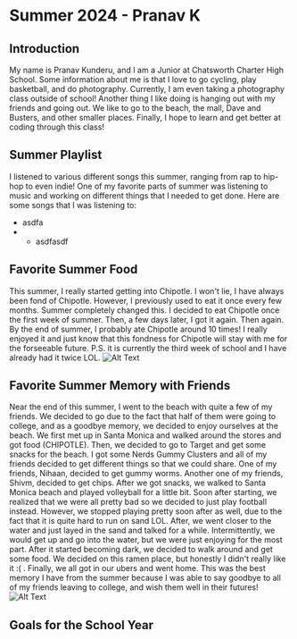 # Summer 2024 - Pranav K

## Introduction
My name is Pranav Kunderu, and I am a Junior at Chatsworth Charter High School. Some information about me is that I love to go cycling, play basketball, and do photography. Currently, I am even taking a photography class outside of school! Another thing I like doing is hanging out with my friends and going out. We like to go to the beach, the mall, Dave and Busters, and other smaller places. Finally, I hope to learn and get better at coding through this class!

## Summer Playlist
I listened to various different songs this summer, ranging from rap to hip-hop to even indie! One of my favorite parts of summer was listening to music and working on different things that I needed to get done. Here are some songs that I was listening to:

* asdfa
* * asdfasdf

## Favorite Summer Food
This summer, I really started getting into Chipotle. I won't lie, I have always been fond of Chipotle. However, I previously used to eat it once every few months. Summer completely changed this. I decided to eat Chipotle once the first week of summer. Then, a few days later, I got it again. Then again. By the end of summer, I probably ate Chipotle around 10 times! I really enjoyed it and just know that this fondness for Chipotle will stay with me for the forseeable future. P.S. it is currently the third week of school and I have already had it twice LOL.
![Alt Text](https://img.ctykit.com/cdn/ca-dtla/images/tr:w-1800/chipotle.jpg)

## Favorite Summer Memory with Friends
Near the end of this summer, I went to the beach with quite a few of my friends. We decided to go due to the fact that half of them were going to college, and as a goodbye memory, we decided to enjoy ourselves at the beach. We first met up in Santa Monica and walked around the stores and got food (CHIPOTLE). Then, we decided to go to Target and get some snacks for the beach. I got some Nerds Gummy Clusters and all of my friends decided to get different things so that we could share. One of my friends, Nihaan, decided to get gummy worms. Another one of my friends, Shivm, decided to get chips. After we got snacks, we walked to Santa Monica beach and played volleyball for a little bit. Soon after starting, we realized that we were all pretty bad so we decided to just play football instead. However, we stopped playing pretty soon after as well, due to the fact that it is quite hard to run on sand LOL. After, we went closer to the water and just layed in the sand and talked for a while. Intermittently, we would get up and go into the water, but we were just enjoying for the most part. After it started becoming dark, we decided to walk around and get some food. We decided on this ramen place, but honestly I didn't really like it :( . Finally, we all got in our ubers and went home. This was the best memory I have from the summer because I was able to say goodbye to all of my friends leaving to college, and wish them well in their futures!
![Alt Text](https://drupal8-prod.visitcalifornia.com/sites/drupal8-prod.visitcalifornia.com/files/styles/fluid_1920/public/2021-03/VC-Santa-Monica-Pier-CR-Advanced-Rights-1280x640.jpg.webp?itok=LceVcnAN)

## Goals for the School Year
